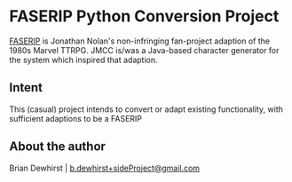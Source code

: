 # FASERIP Python Conversion Project
[FASERIP](https://www.faserip.com/downloads.html) is Jonathan Nolan's non-infringing fan-project adaption of the 1980s Marvel TTRPG. JMCC is/was a Java-based character generator for the system which inspired that adaption.

## Intent
This (casual) project intends to convert or adapt existing functionality, with sufficient adaptions to be a FASERIP


## About the author
Brian Dewhirst | b.dewhirst+sideProject@gmail.com
